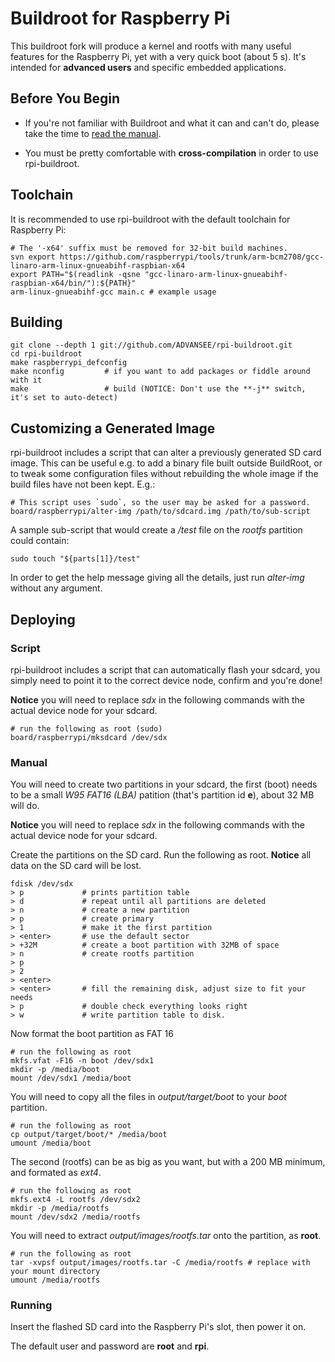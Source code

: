 Buildroot for Raspberry Pi
==========================

This buildroot fork will produce a kernel and rootfs with many useful features
for the Raspberry Pi, yet with a very quick boot (about 5 s). It's intended for
**advanced users** and specific embedded applications.

Before You Begin
----------------

- If you're not familiar with Buildroot and what it can and can't do, please
  take the time to [read the manual](http://buildroot.org/downloads/manual/manual.html).

- You must be pretty comfortable with **cross-compilation** in order to use
  rpi-buildroot.

Toolchain
---------

It is recommended to use rpi-buildroot with the default toolchain for Raspberry
Pi:

	# The '-x64' suffix must be removed for 32-bit build machines.
	svn export https://github.com/raspberrypi/tools/trunk/arm-bcm2708/gcc-linaro-arm-linux-gnueabihf-raspbian-x64
	export PATH="$(readlink -qsne "gcc-linaro-arm-linux-gnueabihf-raspbian-x64/bin/"):${PATH}"
	arm-linux-gnueabihf-gcc main.c # example usage

Building
--------

	git clone --depth 1 git://github.com/ADVANSEE/rpi-buildroot.git
	cd rpi-buildroot
	make raspberrypi_defconfig
	make nconfig         # if you want to add packages or fiddle around with it
	make                 # build (NOTICE: Don't use the **-j** switch, it's set to auto-detect)

Customizing a Generated Image
-----------------------------

rpi-buildroot includes a script that can alter a previously generated SD card
image. This can be useful e.g. to add a binary file built outside BuildRoot, or
to tweak some configuration files without rebuilding the whole image if the
build files have not been kept. E.g.:

	# This script uses `sudo`, so the user may be asked for a password.
	board/raspberrypi/alter-img /path/to/sdcard.img /path/to/sub-script

A sample sub-script that would create a */test* file on the *rootfs* partition
could contain:

	sudo touch "${parts[1]}/test"

In order to get the help message giving all the details, just run *alter-img*
without any argument.

Deploying
---------

### Script

rpi-buildroot includes a script that can automatically flash your sdcard, you
simply need to point it to the correct device node, confirm and you're done!

**Notice** you will need to replace *sdx* in the following commands with the
actual device node for your sdcard.

    # run the following as root (sudo)
    board/raspberrypi/mksdcard /dev/sdx

### Manual

You will need to create two partitions in your sdcard, the first (boot) needs
to be a small *W95 FAT16 (LBA)* patition (that's partition id **e**), about 32
MB will do.

**Notice** you will need to replace *sdx* in the following commands with the
actual device node for your sdcard.

Create the partitions on the SD card. Run the following as root.
**Notice** all data on the SD card will be lost.

	fdisk /dev/sdx
	> p             # prints partition table
	> d             # repeat until all partitions are deleted
	> n             # create a new partition
	> p             # create primary
	> 1             # make it the first partition
	> <enter>       # use the default sector
	> +32M          # create a boot partition with 32MB of space
	> n             # create rootfs partition
	> p
	> 2
	> <enter>
	> <enter>       # fill the remaining disk, adjust size to fit your needs
	> p             # double check everything looks right
	> w             # write partition table to disk.

Now format the boot partition as FAT 16

	# run the following as root
	mkfs.vfat -F16 -n boot /dev/sdx1
	mkdir -p /media/boot
	mount /dev/sdx1 /media/boot

You will need to copy all the files in *output/target/boot* to your *boot*
partition.

	# run the following as root
	cp output/target/boot/* /media/boot
	umount /media/boot

The second (rootfs) can be as big as you want, but with a 200 MB minimum,
and formated as *ext4*.

	# run the following as root
	mkfs.ext4 -L rootfs /dev/sdx2
	mkdir -p /media/rootfs
	mount /dev/sdx2 /media/rootfs

You will need to extract *output/images/rootfs.tar* onto the partition, as **root**.

	# run the following as root
	tar -xvpsf output/images/rootfs.tar -C /media/rootfs # replace with your mount directory
	umount /media/rootfs

### Running

Insert the flashed SD card into the Raspberry Pi's slot, then power it on.

The default user and password are **root** and **rpi**.

